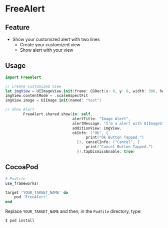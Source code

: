 # FreeAlert

## Feature
* Show your customized alert with two lines
  * Create your customized view
  * Show alert with your view
  
## Usage
```swift
import FreeAlert

// Create Customized View
let imgView = UIImageView.init(frame: CGRect(x: 0, y: 0, width: 300, height: 150))
imgView.contentMode = .scaleAspectFit
imgView.image = UIImage.init(named: "test")

// Show Alert
        FreeAlert.shared.show(in: self,
                              alertTitle: "Image Alert",
                              alertMessage: "I'm a alert with UIImageView",
                              additionView: imgView,
                              okInfo: ("Ok", {
                                    print("Ok Button Tapped.")
                                }), cancelInfo: ("Cancel", {
                                    print("Cancel Button Tapped.")
                                }),tapDismissEnable: true)
```

## CocoaPod

```ruby
# Podfile
use_frameworks!

target 'YOUR_TARGET_NAME' do
    pod 'FreeAlert'
end

```

Replace `YOUR_TARGET_NAME` and then, in the `Podfile` directory, type:

```bash
$ pod install
```
